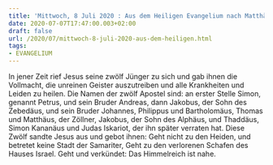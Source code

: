 ```yaml
---
title: 'Mittwoch, 8 Juli 2020 : Aus dem Heiligen Evangelium nach Matthäus - Mt 10,1-7.'
date: 2020-07-07T17:47:00.003+02:00
draft: false
url: /2020/07/mittwoch-8-juli-2020-aus-dem-heiligen.html
tags: 
- EVANGELIUM
---
```


In jener Zeit rief Jesus seine zwölf Jünger zu sich und gab ihnen die Vollmacht, die unreinen Geister auszutreiben und alle Krankheiten und Leiden zu heilen. Die Namen der zwölf Apostel sind: an erster Stelle Simon, genannt Petrus, und sein Bruder Andreas, dann Jakobus, der Sohn des Zebedäus, und sein Bruder Johannes, Philippus und Bartholomäus, Thomas und Matthäus, der Zöllner, Jakobus, der Sohn des Alphäus, und Thaddäus, Simon Kananäus und Judas Iskariot, der ihn später verraten hat. Diese Zwölf sandte Jesus aus und gebot ihnen: Geht nicht zu den Heiden, und betretet keine Stadt der Samariter, Geht zu den verlorenen Schafen des Hauses Israel. Geht und verkündet: Das Himmelreich ist nahe.
